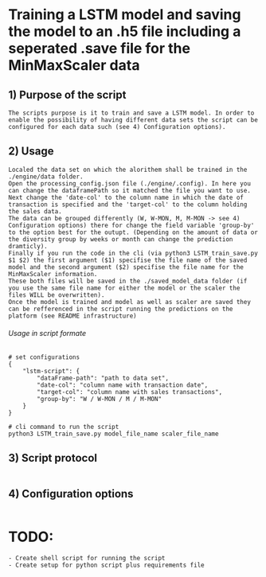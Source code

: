 # Training a LSTM model and saving the model to an .h5 file including a seperated .save file for the MinMaxScaler data

## 1) Purpose of the script
`````
The scripts purpose is it to train and save a LSTM model. In order to enable the possibility of having different data sets the script can be configured for each data such (see 4) Configuration options). 
`````
## 2) Usage
`````
Localed the data set on which the alorithem shall be trained in the ./engine/data folder. 
Open the processing_config.json file (./engine/.config). In here you can change the dataframePath so it matched the file you want to use.
Next change the 'date-col' to the column name in which the date of transaction is specified and the 'target-col' to the column holding the sales data. 
The data can be grouped differently (W, W-MON, M, M-MON -> see 4) Configuration options) there for change the field variable 'group-by' to the option best for the outupt. (Depending on the amount of data or the diversity group by weeks or month can change the prediction dramticly).
Finally if you run the code in the cli (via python3 LSTM_train_save.py $1 $2) the first argument ($1) specifise the file name of the saved model and the second argument ($2) specifise the file name for the MinMaxScaler information.
These both files will be saved in the ./saved_model_data folder (if you use the same file name for either the model or the scaler the files WILL be overwritten).
Once the model is trained and model as well as scaler are saved they can be refferenced in the script running the predictions on the platform (see README infrastructure)

`````
###### Usage in script formate
`````
# set configurations
{
    "lstm-script": {
        "dataFrame-path": "path to data set",
        "date-col": "column name with transaction date",
        "target-col": "column name with sales transactions",
        "group-by": "W / W-MON / M / M-MON"
    }
}
`````

`````
# cli command to run the script
python3 LSTM_train_save.py model_file_name scaler_file_name
`````

## 3) Script protocol
`````
`````
## 4) Configuration options
`````
`````

# TODO:
`````
- Create shell script for running the script
- Create setup for python script plus requirements file
`````